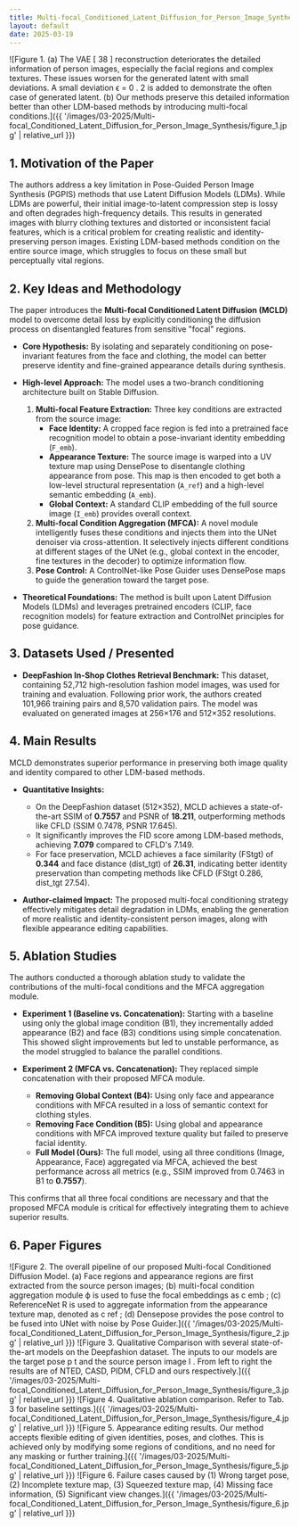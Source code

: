 ```yaml
---
title: Multi-focal_Conditioned_Latent_Diffusion_for_Person_Image_Synthesis
layout: default
date: 2025-03-19
---
```

![Figure 1. (a) The VAE [ 38 ] reconstruction deteriorates the detailed information of person images, especially the facial regions and complex textures. These issues worsen for the generated latent with small deviations. A small deviation ϵ = 0 . 2 is added to demonstrate the often case of generated latent. (b) Our methods preserve this detailed information better than other LDM-based methods by introducing multi-focal conditions.]({{ '/images/03-2025/Multi-focal_Conditioned_Latent_Diffusion_for_Person_Image_Synthesis/figure_1.jpg' | relative_url }})
## 1. Motivation of the Paper
The authors address a key limitation in Pose-Guided Person Image Synthesis (PGPIS) methods that use Latent Diffusion Models (LDMs). While LDMs are powerful, their initial image-to-latent compression step is lossy and often degrades high-frequency details. This results in generated images with blurry clothing textures and distorted or inconsistent facial features, which is a critical problem for creating realistic and identity-preserving person images. Existing LDM-based methods condition on the entire source image, which struggles to focus on these small but perceptually vital regions.

## 2. Key Ideas and Methodology
The paper introduces the **Multi-focal Conditioned Latent Diffusion (MCLD)** model to overcome detail loss by explicitly conditioning the diffusion process on disentangled features from sensitive "focal" regions.

- **Core Hypothesis:** By isolating and separately conditioning on pose-invariant features from the face and clothing, the model can better preserve identity and fine-grained appearance details during synthesis.

- **High-level Approach:** The model uses a two-branch conditioning architecture built on Stable Diffusion.
    1.  **Multi-focal Feature Extraction:** Three key conditions are extracted from the source image:
        *   **Face Identity:** A cropped face region is fed into a pretrained face recognition model to obtain a pose-invariant identity embedding (`F_emb`).
        *   **Appearance Texture:** The source image is warped into a UV texture map using DensePose to disentangle clothing appearance from pose. This map is then encoded to get both a low-level structural representation (`A_ref`) and a high-level semantic embedding (`A_emb`).
        *   **Global Context:** A standard CLIP embedding of the full source image (`I_emb`) provides overall context.
    2.  **Multi-focal Condition Aggregation (MFCA):** A novel module intelligently fuses these conditions and injects them into the UNet denoiser via cross-attention. It selectively injects different conditions at different stages of the UNet (e.g., global context in the encoder, fine textures in the decoder) to optimize information flow.
    3.  **Pose Control:** A ControlNet-like Pose Guider uses DensePose maps to guide the generation toward the target pose.

- **Theoretical Foundations:** The method is built upon Latent Diffusion Models (LDMs) and leverages pretrained encoders (CLIP, face recognition models) for feature extraction and ControlNet principles for pose guidance.

## 3. Datasets Used / Presented
- **DeepFashion In-Shop Clothes Retrieval Benchmark:** This dataset, containing 52,712 high-resolution fashion model images, was used for training and evaluation. Following prior work, the authors created 101,966 training pairs and 8,570 validation pairs. The model was evaluated on generated images at 256×176 and 512×352 resolutions.

## 4. Main Results
MCLD demonstrates superior performance in preserving both image quality and identity compared to other LDM-based methods.

- **Quantitative Insights:**
    - On the DeepFashion dataset (512×352), MCLD achieves a state-of-the-art SSIM of **0.7557** and PSNR of **18.211**, outperforming methods like CFLD (SSIM 0.7478, PSNR 17.645).
    - It significantly improves the FID score among LDM-based methods, achieving **7.079** compared to CFLD's 7.149.
    - For face preservation, MCLD achieves a face similarity (FStgt) of **0.344** and face distance (dist_tgt) of **26.31**, indicating better identity preservation than competing methods like CFLD (FStgt 0.286, dist_tgt 27.54).

- **Author-claimed Impact:** The proposed multi-focal conditioning strategy effectively mitigates detail degradation in LDMs, enabling the generation of more realistic and identity-consistent person images, along with flexible appearance editing capabilities.

## 5. Ablation Studies
The authors conducted a thorough ablation study to validate the contributions of the multi-focal conditions and the MFCA aggregation module.

- **Experiment 1 (Baseline vs. Concatenation):** Starting with a baseline using only the global image condition (B1), they incrementally added appearance (B2) and face (B3) conditions using simple concatenation. This showed slight improvements but led to unstable performance, as the model struggled to balance the parallel conditions.

- **Experiment 2 (MFCA vs. Concatenation):** They replaced simple concatenation with their proposed MFCA module.
    - **Removing Global Context (B4):** Using only face and appearance conditions with MFCA resulted in a loss of semantic context for clothing styles.
    - **Removing Face Condition (B5):** Using global and appearance conditions with MFCA improved texture quality but failed to preserve facial identity.
    - **Full Model (Ours):** The full model, using all three conditions (Image, Appearance, Face) aggregated via MFCA, achieved the best performance across all metrics (e.g., SSIM improved from 0.7463 in B1 to **0.7557**).

This confirms that all three focal conditions are necessary and that the proposed MFCA module is critical for effectively integrating them to achieve superior results.

## 6. Paper Figures
![Figure 2. The overall pipeline of our proposed Multi-focal Conditioned Diffusion Model. (a) Face regions and appearance regions are first extracted from the source person images; (b) multi-focal condition aggregation module ϕ is used to fuse the focal embeddings as c emb ; (c) ReferenceNet R is used to aggregate information from the appearance texture map, denoted as c ref ; (d) Densepose provides the pose control to be fused into UNet with noise by Pose Guider.]({{ '/images/03-2025/Multi-focal_Conditioned_Latent_Diffusion_for_Person_Image_Synthesis/figure_2.jpg' | relative_url }})
![Figure 3. Qualitative Comparison with several state-of-the-art models on the Deepfashion dataset. The inputs to our models are the target pose p t and the source person image I . From left to right the results are of NTED, CASD, PIDM, CFLD and ours respectively.]({{ '/images/03-2025/Multi-focal_Conditioned_Latent_Diffusion_for_Person_Image_Synthesis/figure_3.jpg' | relative_url }})
![Figure 4. Qualitative ablation comparison. Refer to Tab. 3 for baseline settings.]({{ '/images/03-2025/Multi-focal_Conditioned_Latent_Diffusion_for_Person_Image_Synthesis/figure_4.jpg' | relative_url }})
![Figure 5. Appearance editing results. Our method accepts flexible editing of given identities, poses, and clothes. This is achieved only by modifying some regions of conditions, and no need for any masking or further training.]({{ '/images/03-2025/Multi-focal_Conditioned_Latent_Diffusion_for_Person_Image_Synthesis/figure_5.jpg' | relative_url }})
![Figure 6. Failure cases caused by (1) Wrong target pose, (2) Incomplete texture map, (3) Squeezed texture map, (4) Missing face information, (5) Significant view changes.]({{ '/images/03-2025/Multi-focal_Conditioned_Latent_Diffusion_for_Person_Image_Synthesis/figure_6.jpg' | relative_url }})
